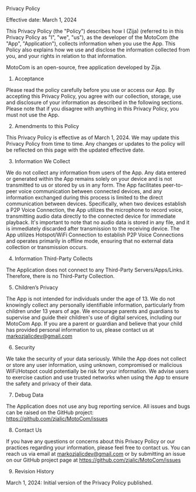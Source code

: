 Privacy Policy

Effective date: March 1, 2024

This Privacy Policy (the "Policy") describes how I (Zija) (referred to in this Privacy Policy as "I", "we", "us"), as the developer of the MotoCom (the "App", "Application"), collects information when you use the App. This Policy also explains how we use and disclose the information collected from you, and your rights in relation to that information. 

MotoCom is an open-source, free application developed by Zija.

1. Acceptance

Please read the policy carefully before you use or access our App. By accepting this Privacy Policy, you agree with our collection, storage, use and disclosure of your information as described in the following sections. Please note that if you disagree with anything in this Privacy Policy, you must not use the App.


2. Amendments to this Policy

This Privacy Policy is effective as of March 1, 2024. 
We may update this Privacy Policy from time to time. Any changes or updates to the policy will be reflected on this page with the updated effective date.

3. Information We Collect

We do not collect any information from users of the App. Any data entered or generated within the App remains solely on your device and is not transmitted to us or stored by us in any form. The App facilitates peer-to-peer voice communication between connected devices, and any information exchanged during this process is limited to the direct communication between devices. Specifically, when two devices establish a P2P Voice Connection, the App utilizes the microphone to record voice, transmitting audio data directly to the connected device for immediate playback. It's important to note that no audio data is stored in any file, and it is immediately discarded after transmission to the receiving device. The App utilizes Hotspot/WiFi Connection to establish P2P Voice Connections and operates primarily in offline mode, ensuring that no external data collection or transmission occurs.

4. Information Third-Party Collects

The Application does not connect to any Third-Party Servers/Apps/Links. Therefore, there is no Third-Party Collection.

5. Children’s Privacy

The App is not intended for individuals under the age of 13. We do not knowingly collect any personally identifiable information, particularly from children under 13 years of age. We encourage parents and guardians to supervise and guide their children's use of digital services, including our MotoCom App. If you are a parent or guardian and believe that your child has provided personal information to us, please contact us at markozjalicdev@gmail.com

6. Security

We take the security of your data seriously. While the App does not collect or store any user information, using unknown, compromised or malicious WiFi/Hotspot could potentially be risk for your information. We advise users to exercise caution and use trusted networks when using the App to ensure the safety and privacy of their data.

7. Debug Data

The Application does not use any bug reporting service. All issues and bugs can be raised on the GitHub project: https://github.com/zjalic/MotoCom/issues

8. Contact Us

If you have any questions or concerns about this Privacy Policy or our practices regarding your information, please feel free to contact us. You can reach us via email at markozjalicdev@gmail.com or by submitting an issue on our GitHub project page at https://github.com/zjalic/MotoCom/issues


9. Revision History

March 1, 2024: Initial version of the Privacy Policy published. 